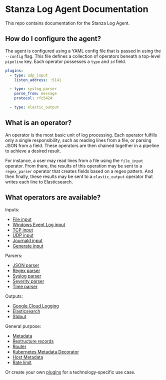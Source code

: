 # Stanza Log Agent Documentation

This repo contains documentation for the Stanza Log Agent.

## How do I configure the agent?
The agent is configured using a YAML config file that is passed in using the `--config` flag. This file defines a collection of operators beneath a top-level `pipeline` key. Each operator possesses a `type` and `id` field.

```yaml
plugins:
  - type: udp_input
    listen_address: :5141

  - type: syslog_parser
    parse_from: message
    protocol: rfc5424

  - type: elastic_output
```

## What is an operator?
An operator is the most basic unit of log processing. Each operator fulfills only a single responsibility, such as reading lines from a file, or parsing JSON from a field. These operators are then chained together in a pipeline to achieve a desired result.

For instance, a user may read lines from a file using the `file_input` operator. From there, the results of this operation may be sent to a `regex_parser` operator that creates fields based on a regex pattern. And then finally, these results may be sent to a `elastic_output` operator that writes each line to Elasticsearch.

## What operators are available?

Inputs:
- [File input](/docs/operators/file_input.md)
- [Windows Event Log input](/docs/operators/windows_eventlog_input.md)
- [TCP input](/docs/operators/tcp_input.md)
- [UDP input](/docs/operators/udp_input.md)
- [Journald input](/docs/operators/journald_input.md)
- [Generate input](/docs/operators/generate_input.md)

Parsers:
- [JSON parser](/docs/operators/json_parser.md)
- [Regex parser](/docs/operators/regex_parser.md)
- [Syslog parser](/docs/operators/syslog_parser.md)
- [Severity parser](/docs/operators/severity_parser.md)
- [Time parser](/docs/operators/time_parser.md)

Outputs:
- [Google Cloud Logging](/docs/operators/google_cloud_output.md)
- [Elasticsearch](/docs/operators/elastic_output.md)
- [Stdout](/docs/operators/stdout.md)

General purpose:
- [Metadata](/docs/operators/metadata.md)
- [Restructure records](/docs/operators/restructure.md)
- [Router](/docs/operators/router.md)
- [Kubernetes Metadata Decorator](/docs/operators/k8s_metadata_decorator.md)
- [Host Metadata](/docs/operators/host_metadata.md)
- [Rate limit](/docs/operators/rate_limit.md)

Or create your own [plugins](/docs/plugins.md) for a technology-specific use case.
